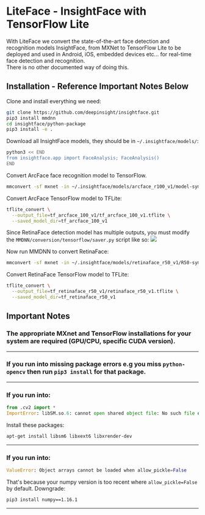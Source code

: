# LiteFace - InsightFace with TensorFlow Lite
With LiteFace we convert the state-of-the-art face detection and recognition models InsightFace, from MXNet to TensorFlow Lite to be deployed and used in Android, iOS, embedded devices etc... for real-time face detection and recognition.  
There is no other documented way of doing this.

## Installation - Reference Important Notes Below
Clone and install everything we need:
```bash
git clone https://github.com/deepinsight/insightface.git
pip3 install mmdnn
cd insightface/python-package
pip3 install -e .
```

Download all InsightFace models, they should be in `~/.insightface/models/`:
```bash
python3 << END
from insightface.app import FaceAnalysis; FaceAnalysis()
END
```

Convert ArcFace face recognition model to TensorFlow.
```bash
mmconvert -sf mxnet -in ~/.insightface/models/arcface_r100_v1/model-symbol.json -iw ~/.insightface/models/arcface_r100_v1/model-0000.params -df tensorflow -om tf_arcface_100_v1 --inputShape 3,112,112 --dump_tag SERVING
```

Convert ArcFace TensorFlow model to TFLite:
```bash
tflite_convert \
  --output_file=tf_arcface_100_v1/tf_arcface_100_v1.tflite \
  --saved_model_dir=tf_arcface_100_v1
```

Since RetinaFace detection model has multiple outputs, you must modify the `MMDNN/conversion/tensorflow/saver.py` script like so:
![](https://i.gyazo.com/1aedf08ac5676c6bf379d8015e1042ca.png)

Now run MMDNN to convert RetinaFace:
```bash
mmconvert -sf mxnet -in ~/.insightface/models/retinaface_r50_v1/R50-symbol.json -iw ~/.insightface/models/retinaface_r50_v1/R50-0000.params -df tensorflow -om tf_retinaface_r50_v1 --inputShape 3,480,640 --dump_tag SERVING
```

Convert RetinaFace TensorFlow model to TFLite:
```bash
tflite_convert \
  --output_file=tf_retinaface_r50_v1/retinaface_r50_v1.tflite \
  --saved_model_dir=tf_retinaface_r50_v1
```


## Important Notes

### The appropriate MXnet and TensorFlow installations for your system are required (GPU/CPU, specific CUDA version).
----

### If you run into missing package errors e.g you miss `python-opencv` then run `pip3 install` for that package.
----
### If you run into:
```python
from .cv2 import *
ImportError: libSM.so.6: cannot open shared object file: No such file or directory
```
Install these packages:
```bash
apt-get install libsm6 libxext6 libxrender-dev
```
----
### If you run into:
```python
ValueError: Object arrays cannot be loaded when allow_pickle=False
```
That's because your numpy version is too recent where `allow_pickle=False` by default. Downgrade:
```bash
pip3 install numpy==1.16.1
```
----

